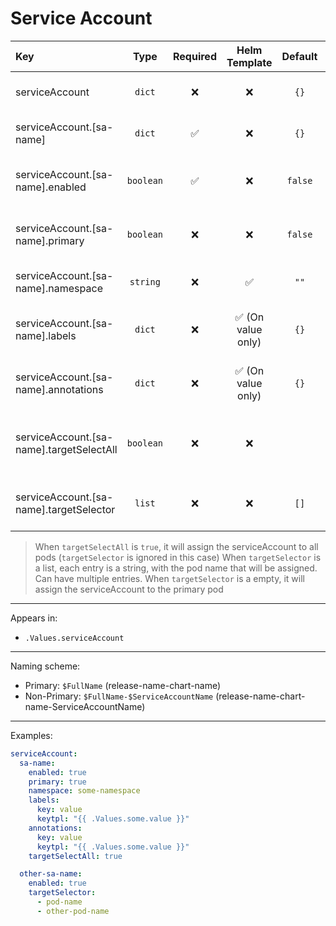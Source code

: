# Service Account

| Key                                      |   Type    | Required |   Helm Template    | Default | Description                                             |
| :--------------------------------------- | :-------: | :------: | :----------------: | :-----: | :------------------------------------------------------ |
| serviceAccount                           |  `dict`   |    ❌    |         ❌         |  `{}`   | Define the serviceAccount as dicts                      |
| serviceAccount.[sa-name]                 |  `dict`   |    ✅    |         ❌         |  `{}`   | Holds service account definition                        |
| serviceAccount.[sa-name].enabled         | `boolean` |    ✅    |         ❌         | `false` | Enables or Disables the service account                 |
| serviceAccount.[sa-name].primary         | `boolean` |    ❌    |         ❌         | `false` | Sets the service account as primary                     |
| serviceAccount.[sa-name].namespace       | `string`  |    ❌    |         ✅         |  `""`   | Define the namespace for this object                    |
| serviceAccount.[sa-name].labels          |  `dict`   |    ❌    | ✅ (On value only) |  `{}`   | Additional labels for service account                   |
| serviceAccount.[sa-name].annotations     |  `dict`   |    ❌    | ✅ (On value only) |  `{}`   | Additional annotations for service account              |
| serviceAccount.[sa-name].targetSelectAll | `boolean` |    ❌    |         ❌         |         | Whether to assign the serviceAccount to all pods or not |
| serviceAccount.[sa-name].targetSelector  |  `list`   |    ❌    |         ❌         |  `[]`   | Define the pod(s) to assign the serviceAccount          |

> When `targetSelectAll` is `true`, it will assign the serviceAccount to all pods (`targetSelector` is ignored in this case)
> When `targetSelector` is a list, each entry is a string, with the pod name that will be assigned. Can have multiple entries.
> When `targetSelector` is a empty, it will assign the serviceAccount to the primary pod

---

Appears in:

- `.Values.serviceAccount`

---

Naming scheme:

- Primary: `$FullName` (release-name-chart-name)
- Non-Primary: `$FullName-$ServiceAccountName` (release-name-chart-name-ServiceAccountName)

---

Examples:

```yaml
serviceAccount:
  sa-name:
    enabled: true
    primary: true
    namespace: some-namespace
    labels:
      key: value
      keytpl: "{{ .Values.some.value }}"
    annotations:
      key: value
      keytpl: "{{ .Values.some.value }}"
    targetSelectAll: true

  other-sa-name:
    enabled: true
    targetSelector:
      - pod-name
      - other-pod-name
```
